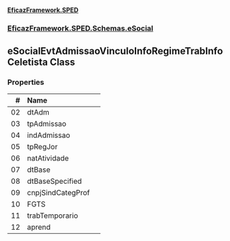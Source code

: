 #### [EficazFramework.SPED](EficazFrameworkSPED.md 'EficazFramework SPED')
### [EficazFramework.SPED.Schemas.eSocial](EficazFramework.SPED.Schemas.eSocial.md 'EficazFramework.SPED.Schemas.eSocial')

## eSocialEvtAdmissaoVinculoInfoRegimeTrabInfoCeletista Class
### Properties

| # | Name | |
| ---: | :--- | :--- |
| 02 | dtAdm |  |
| 03 | tpAdmissao |  |
| 04 | indAdmissao |  |
| 05 | tpRegJor |  |
| 06 | natAtividade |  |
| 07 | dtBase |  |
| 08 | dtBaseSpecified |  |
| 09 | cnpjSindCategProf |  |
| 10 | FGTS |  |
| 11 | trabTemporario |  |
| 12 | aprend |  |
